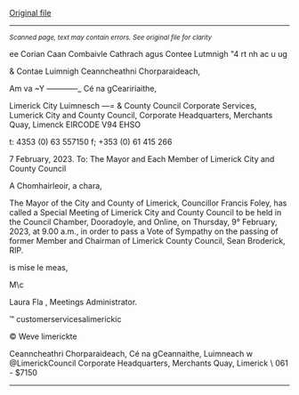[Original file](https://www.limerick.ie/sites/default/files/media/documents/2023-02/Agenda%20Special%20Meeting%2009.02.2023.pdf)

---
*<small>Scanned page, text may contain errors. See original file for clarity</small>*  

ee Corian Caan Combaivle Cathrach agus Contee Lutmnigh
"4 rt nh ac u ug

& Contae Luimnigh Ceanncheathni Chorparaideach,

Am va ~Y _—_—_—_—_ Cé na gCeaririaithe,

Limerick City Luimnesch
—= & County Council
Corporate Services,
Lumerick City and County Council,
Corporate Headquarters,
Merchants Quay,
Limenck
EIRCODE V94 EHSO

t: 4353 (0) 63 557150
f; +353 (0) 61 415 266

7 February, 2023.
To: The Mayor and Each Member of Limerick City and County Council

A Chomhairleoir, a chara,

The Mayor of the City and County of Limerick, Councillor Francis Foley, has called a
Special Meeting of Limerick City and County Council to be held in the Council
Chamber, Dooradoyle, and Online, on Thursday, 9° February, 2023, at 9.00 a.m.,
in order to pass a Vote of Sympathy on the passing of former Member and Chairman
of Limerick County Council, Sean Broderick, RIP.

is mise le meas,

M\c

Laura Fla ,
Meetings Administrator.

™ customerservicesalimerickic

© Weve limerickte

Ceanncheathri Chorparaideach, Cé na gCeannaithe, Luimneach w @LimerickCouncil
Corporate Headquarters, Merchants Quay, Limerick \ 061 - $7150


---
